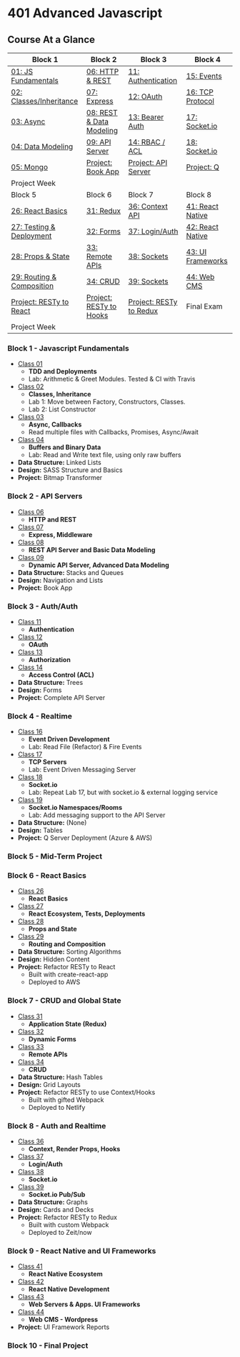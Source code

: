 # 401 Advanced Javascript

## Course At a Glance
| Block 1                            | Block 2                     | Block 3                     | Block 4                     |
|------------------------------------|-----------------------------|-----------------------------|-----------------------------|
| [01: JS Fundamentals](./class-01/README.md)     | [06: HTTP & REST](./class-06/README.md)  | [11: Authentication](./class-11/README.md) | [ 15: Events](./class-16/README.md) |
| [02: Classes/Inheritance](./class-02/README.md) | [07: Express](./class-07/README.md) | [12: OAuth](./class-12/README.md) | [16: TCP Protocol](./class-17/README.md) |
| [03: Async](./class-03/README.md)               | [08: REST & Data Modeling](./class-08/README.md) | [13: Bearer Auth](./class-13/README.md) | [17: Socket.io](./class-18/README.md) |
| [04: Data Modeling](./class-04/README.md)             | [09: API Server](./class-09/README.md) | [14: RBAC / ACL](./class-14/README.md) | [18: Socket.io](./class-19/README.md) |
| [05: Mongo](class-05/README.md)        | [Project: Book App](class-10/README.md) | [Project: API Server](class-15/README.md) | [Project: Q](class-20/README.md) |
| Project Week                       |                             |                             |                             |
| Block 5                            | Block 6                     | Block 7                     | Block 8                     |
| [26: React Basics](./class-26/README.md)        | [31: Redux](./class-31/README.md) | [36: Context API](./class-36/README.md) | [41: React Native](./class-40/README.md) |
| [27: Testing & Deployment](./class-27/README.md)        | [32: Forms](./class-32/README.md) | [37: Login/Auth](./class-37/README.md) | [42: React Native](./class-41/README.md) |
| [28: Props & State](./class-28/README.md)        | [33: Remote APIs](./class-33/README.md) | [38: Sockets](./class-38/README.md) | [43: UI Frameworks](./class-42/README.md) |
| [29: Routing & Composition](./class-29/README.md)        | [34: CRUD](./class-34/README.md) | [39: Sockets](./class-39/README.md) | [44: Web CMS](./class-43/README.md) |
| [Project: RESTy to React](class-30/README.md)        | [Project: RESTy to Hooks](class-35/README.md) | [Project: RESTy to Redux](class-40/README.md) | Final Exam |
| Project Week                       |                             |                             |                             |

### Block 1 - Javascript Fundamentals
* [Class 01](./class-01/README.md)
  * **TDD and Deployments**
  * Lab: Arithmetic & Greet Modules. Tested & CI with Travis
* [Class 02](./class-02/README.md)
  * **Classes, Inheritance**
  * Lab 1: Move between Factory, Constructors, Classes.
  * Lab 2: List Constructor
* [Class 03](./class-03/README.md)
  * **Async, Callbacks**
  * Read multiple files with Callbacks, Promises, Async/Await
* [Class 04](./class-04/README.md)
  * **Buffers and Binary Data**
  * Lab: Read and Write text file, using only raw buffers
* **Data Structure:** Linked Lists
* **Design:** SASS Structure and Basics
* **Project:** Bitmap Transformer

### Block 2 - API Servers
* [Class 06](./class-06/README.md)
  * **HTTP and REST**
* [Class 07](./class-07/README.md)
  * **Express, Middleware**
* [Class 08](./class-08/README.md)
  * **REST API Server and Basic Data Modeling**
* [Class 09](./class-09/README.md)
  * **Dynamic API Server, Advanced Data Modeling**
* **Data Structure:** Stacks and Queues
* **Design:** Navigation and Lists
* **Project:** Book App

### Block 3 - Auth/Auth
* [Class 11](./class-11/README.md)
  * **Authentication**
* [Class 12](./class-12/README.md)
  * **OAuth**
* [Class 13](./class-13/README.md)
  * **Authorization**
* [Class 14](./class-14/README.md)
  * **Access Control (ACL)**
* **Data Structure:** Trees
* **Design:** Forms
* **Project:** Complete API Server

### Block 4 - Realtime
* [Class 16](./class-16/README.md)
  * **Event Driven Development**
  * Lab: Read File (Refactor) & Fire Events
* [Class 17](./class-17/README.md)
  * **TCP Servers**
  * Lab: Event Driven Messaging Server
* [Class 18](./class-18/README.md)
  * **Socket.io**
  * Lab: Repeat Lab 17, but with socket.io & external logging service
* [Class 19](./class-19/README.md)
  * **Socket.io Namespaces/Rooms**
  * Lab: Add messaging support to the API Server
* **Data Structure:** (None)
* **Design:** Tables
* **Project:** Q Server Deployment (Azure & AWS)

### Block 5 - Mid-Term Project

### Block 6 - React Basics
* [Class 26](./class-26/README.md)
  * **React Basics**
* [Class 27](./class-27/README.md)
  * **React Ecosystem, Tests, Deployments**
* [Class 28](./class-28/README.md)
  * **Props and State**
* [Class 29](./class-29/README.md)
  * **Routing and Composition**
* **Data Structure:** Sorting Algorithms
* **Design:** Hidden Content
* **Project:** Refactor RESTy to React
  * Built with create-react-app
  * Deployed to AWS

### Block 7 - CRUD and Global State
* [Class 31](./class-31/README.md)
  * **Application State (Redux)**
* [Class 32](./class-32/README.md)
  * **Dynamic Forms**
* [Class 33](./class-33/README.md)
  * **Remote APIs**
* [Class 34](./class-34/README.md)
  * **CRUD**
* **Data Structure:** Hash Tables
* **Design:** Grid Layouts
* **Project:** Refactor RESTy to use Context/Hooks
  * Built with gifted Webpack
  * Deployed to Netlify

### Block 8 - Auth and Realtime
* [Class 36](./class-36/README.md)
  * **Context, Render Props, Hooks**
* [Class 37](./class-37/README.md)
  * **Login/Auth**
* [Class 38](./class-38/README.md)
  * **Socket.io**
* [Class 39](./class-39/README.md)
  * **Socket.io Pub/Sub**
* **Data Structure:** Graphs
* **Design:** Cards and Decks
* **Project:** Refactor RESTy to Redux
  * Built with custom Webpack
  * Deployed to Zeit/now

### Block 9 - React Native and UI Frameworks
* [Class 41](./class-41/README.md)
  * **React Native Ecosystem**
* [Class 42](./class-42/README.md)
  * **React Native Development**
* [Class 43](./class-43/README.md)
  * **Web Servers & Apps. UI Frameworks**
* [Class 44](./class-44/README.md)
  * **Web CMS - Wordpress**
* **Project:** UI Framework Reports

### Block 10 - Final Project

